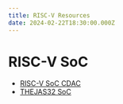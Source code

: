 ```yaml
---
title: RISC-V Resources
date: 2024-02-22T18:30:00.000Z
---
```


# RISC-V SoC 

* [RISC-V SoC CDAC](https://gitlab.com/cdac-vega "CDAC RISC-V")
* [THEJAS32 SoC](https://cdac-vega.gitlab.io/socoverview/socdetails.html "SoC Details")

